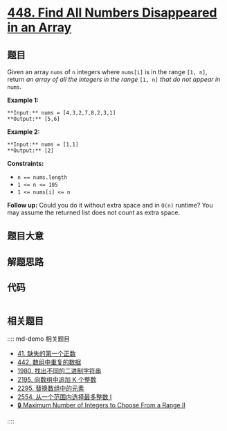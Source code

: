 # [448. Find All Numbers Disappeared in an Array](https://leetcode.com/problems/find-all-numbers-disappeared-in-an-array)

## 题目

Given an array `nums` of `n` integers where `nums[i]` is in the range `[1,
n]`, return _an array of all the integers in the range_ `[1, n]` _that do not
appear in_ `nums`.



**Example 1:**

    
    
    **Input:** nums = [4,3,2,7,8,2,3,1]
    **Output:** [5,6]
    

**Example 2:**

    
    
    **Input:** nums = [1,1]
    **Output:** [2]
    



**Constraints:**

  * `n == nums.length`
  * `1 <= n <= 105`
  * `1 <= nums[i] <= n`



**Follow up:** Could you do it without extra space and in `O(n)` runtime? You
may assume the returned list does not count as extra space.


## 题目大意

## 解题思路

## 代码

```javascript

```

## 相关题目

:::: md-demo 相关题目
- [41. 缺失的第一个正数](./0041.md)
- [442. 数组中重复的数据](https://leetcode.com/problems/find-all-duplicates-in-an-array)
- [1980. 找出不同的二进制字符串](https://leetcode.com/problems/find-unique-binary-string)
- [2195. 向数组中追加 K 个整数](https://leetcode.com/problems/append-k-integers-with-minimal-sum)
- [2295. 替换数组中的元素](https://leetcode.com/problems/replace-elements-in-an-array)
- [2554. 从一个范围内选择最多整数 I](https://leetcode.com/problems/maximum-number-of-integers-to-choose-from-a-range-i)
- [🔒 Maximum Number of Integers to Choose From a Range II](https://leetcode.com/problems/maximum-number-of-integers-to-choose-from-a-range-ii)

::::
